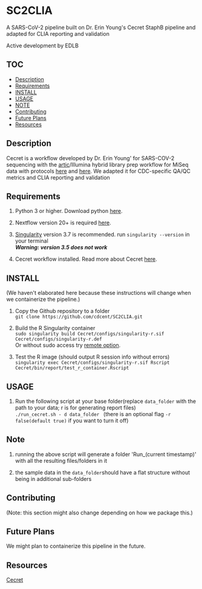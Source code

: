 # SC2CLIA

A SARS-CoV-2 pipeline built on Dr. Erin Young's Cecret StaphB pipeline and adapted for CLIA reporting and validation

Active development by EDLB

## TOC
* [Description](#description)
* [Requirements](#requirements)
* [INSTALL](#install)
* [USAGE](#usage)
* [NOTE](#note)
* [Contributing](#contributing)
* [Future Plans](#future-plans)
* [Resources](#resources)


## Description

Cecret is a workflow developed by Dr. Erin Young' for SARS-COV-2 sequencing with the [artic](https://artic.network/ncov-2019/ncov2019-bioinformatics-sop.html)/Illumina hybrid library prep workflow for MiSeq data with protocols [here](https://www.protocols.io/view/sars-cov-2-sequencing-on-illumina-miseq-using-arti-bffyjjpw) and [here](https://www.protocols.io/view/sars-cov-2-sequencing-on-illumina-miseq-using-arti-bfefjjbn). We adapted it for CDC-specific QA/QC metrics and CLIA reporting and validation



## Requirements

1. Python 3 or higher. Download python [here](https://www.python.org/downloads/). 

2. Nextflow version 20+ is required [here](https://www.nextflow.io/docs/latest/getstarted.html).  

3. [Singularity](https://singularity.lbl.gov/install-linux)  version 3.7 is recommended. run `singularity --version` in your terminal <br>
   ***Warning: version 3.5 does not work***

4. Cecret workflow installed.  Read more about Cecret [here](https://github.com/UPHL-BioNGS/Cecret/tree/erin-dev).



## INSTALL

(We haven't elaborated here because these instructions will change when we containerize the pipeline.)

1. Copy the Github repository to a folder  
`git clone https://github.com/cdcent/SC2CLIA.git` 

2. Build the R Singularity container  
`sudo singularity build Cecret/configs/singularity-r.sif Cecret/configs/singularity-r.def`  
Or without sudo access try [remote option](https://cloud.sylabs.io/builder).  

3. Test the R image (should output R session info without errors)  
`singularity exec Cecret/configs/singularity-r.sif Rscript Cecret/bin/report/test_r_container.Rscript`

## USAGE

1. Run the following script at your base folder(replace `data_folder` with the path to your data; r is for generating report files)  
 `./run_cecret.sh - d data_folder `  (there is an optional flag `-r false(default true)` if you want to turn it off)

## Note

1. running the above script will generate a folder 'Run_(current timestamp)' with all the resulting files/folders in it

2. the sample data in the `data_folder`should have a flat structure without being in additional sub-folders

## Contributing

(Note: this section might also change depending on how we package this.)


## Future Plans

We might plan to containerize this pipeline in the future.

## Resources

[Cecret](https://github.com/UPHL-BioNGS/Cecret/tree/erin-dev)

